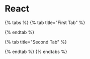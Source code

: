 # React

{% tabs %}
{% tab title="First Tab" %}

{% endtab %}

{% tab title="Second Tab" %}

{% endtab %}
{% endtabs %}
